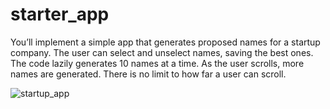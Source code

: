 # starter_app
You’ll implement a simple app that generates proposed names for a startup company. The user can select and unselect names, saving the best ones. The code lazily generates 10 names at a time. As the user scrolls, more names are generated. There is no limit to how far a user can scroll.


![startup_app](https://user-images.githubusercontent.com/55968827/99301344-05988400-2878-11eb-8978-61e643fd5e5b.gif)

